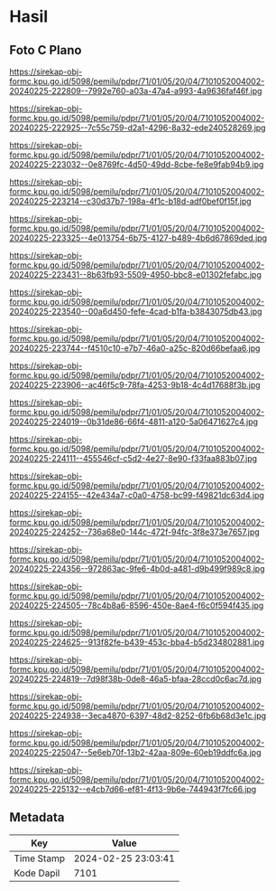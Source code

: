 # Hasil

## Foto C Plano

https://sirekap-obj-formc.kpu.go.id/5098/pemilu/pdpr/71/01/05/20/04/7101052004002-20240225-222809--7992e760-a03a-47a4-a993-4a9636faf46f.jpg

https://sirekap-obj-formc.kpu.go.id/5098/pemilu/pdpr/71/01/05/20/04/7101052004002-20240225-222925--7c55c759-d2a1-4296-8a32-ede240528269.jpg

https://sirekap-obj-formc.kpu.go.id/5098/pemilu/pdpr/71/01/05/20/04/7101052004002-20240225-223032--0e8769fc-4d50-49dd-8cbe-fe8e9fab94b9.jpg

https://sirekap-obj-formc.kpu.go.id/5098/pemilu/pdpr/71/01/05/20/04/7101052004002-20240225-223214--c30d37b7-198a-4f1c-b18d-adf0bef0f15f.jpg

https://sirekap-obj-formc.kpu.go.id/5098/pemilu/pdpr/71/01/05/20/04/7101052004002-20240225-223325--4e013754-6b75-4127-b489-4b6d67869ded.jpg

https://sirekap-obj-formc.kpu.go.id/5098/pemilu/pdpr/71/01/05/20/04/7101052004002-20240225-223431--8b63fb93-5509-4950-bbc8-e01302fefabc.jpg

https://sirekap-obj-formc.kpu.go.id/5098/pemilu/pdpr/71/01/05/20/04/7101052004002-20240225-223540--00a6d450-fefe-4cad-b1fa-b3843075db43.jpg

https://sirekap-obj-formc.kpu.go.id/5098/pemilu/pdpr/71/01/05/20/04/7101052004002-20240225-223744--f4510c10-e7b7-46a0-a25c-820d66befaa6.jpg

https://sirekap-obj-formc.kpu.go.id/5098/pemilu/pdpr/71/01/05/20/04/7101052004002-20240225-223906--ac46f5c9-78fa-4253-9b18-4c4d17688f3b.jpg

https://sirekap-obj-formc.kpu.go.id/5098/pemilu/pdpr/71/01/05/20/04/7101052004002-20240225-224019--0b31de86-66f4-4811-a120-5a06471627c4.jpg

https://sirekap-obj-formc.kpu.go.id/5098/pemilu/pdpr/71/01/05/20/04/7101052004002-20240225-224111--455546cf-c5d2-4e27-8e90-f33faa883b07.jpg

https://sirekap-obj-formc.kpu.go.id/5098/pemilu/pdpr/71/01/05/20/04/7101052004002-20240225-224155--42e434a7-c0a0-4758-bc99-f49821dc63d4.jpg

https://sirekap-obj-formc.kpu.go.id/5098/pemilu/pdpr/71/01/05/20/04/7101052004002-20240225-224252--736a68e0-144c-472f-94fc-3f8e373e7657.jpg

https://sirekap-obj-formc.kpu.go.id/5098/pemilu/pdpr/71/01/05/20/04/7101052004002-20240225-224356--972863ac-9fe6-4b0d-a481-d9b499f989c8.jpg

https://sirekap-obj-formc.kpu.go.id/5098/pemilu/pdpr/71/01/05/20/04/7101052004002-20240225-224505--78c4b8a6-8596-450e-8ae4-f6c0f594f435.jpg

https://sirekap-obj-formc.kpu.go.id/5098/pemilu/pdpr/71/01/05/20/04/7101052004002-20240225-224625--913f82fe-b439-453c-bba4-b5d234802881.jpg

https://sirekap-obj-formc.kpu.go.id/5098/pemilu/pdpr/71/01/05/20/04/7101052004002-20240225-224819--7d98f38b-0de8-46a5-bfaa-28ccd0c6ac7d.jpg

https://sirekap-obj-formc.kpu.go.id/5098/pemilu/pdpr/71/01/05/20/04/7101052004002-20240225-224938--3eca4870-6397-48d2-8252-6fb6b68d3e1c.jpg

https://sirekap-obj-formc.kpu.go.id/5098/pemilu/pdpr/71/01/05/20/04/7101052004002-20240225-225047--5e6eb70f-13b2-42aa-809e-60eb19ddfc6a.jpg

https://sirekap-obj-formc.kpu.go.id/5098/pemilu/pdpr/71/01/05/20/04/7101052004002-20240225-225132--e4cb7d66-ef81-4f13-9b6e-744943f7fc66.jpg


## Metadata

| Key        | Value               |
| ---------- | ------------------- |
| Time Stamp | 2024-02-25 23:03:41 |
| Kode Dapil | 7101                |




